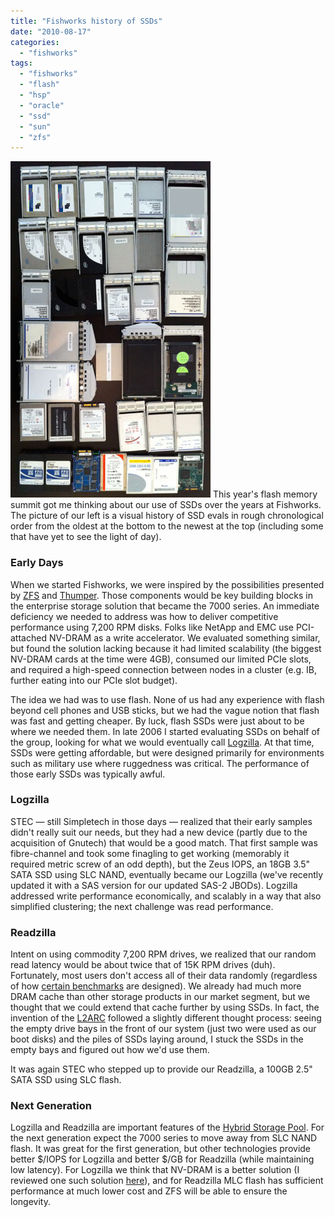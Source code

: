 ```yaml
---
title: "Fishworks history of SSDs"
date: "2010-08-17"
categories: 
  - "fishworks"
tags: 
  - "fishworks"
  - "flash"
  - "hsp"
  - "oracle"
  - "ssd"
  - "sun"
  - "zfs"
---
```


[![](images/ssd_history.jpg "ssd_history")](http://ahl.dtrace.org/wp-content/uploads/2010/08/ssd_history.jpg) This year's flash memory summit got me thinking about our use of SSDs over the years at Fishworks. The picture of our left is a visual history of SSD evals in rough chronological order from the oldest at the bottom to the newest at the top (including some that have yet to see the light of day).

### Early Days

When we started Fishworks, we were inspired by the possibilities presented by [ZFS](http://hub.opensolaris.org/bin/view/Community+Group+zfs/WebHome) and [Thumper](http://www.sun.com/images/k3/k3_sunfirex4500_4.jpg). Those components would be key building blocks in the enterprise storage solution that became the 7000 series. An immediate deficiency we needed to address was how to deliver competitive performance using 7,200 RPM disks. Folks like NetApp and EMC use PCI-attached NV-DRAM as a write accelerator. We evaluated something similar, but found the solution lacking because it had limited scalability (the biggest NV-DRAM cards at the time were 4GB), consumed our limited PCIe slots, and required a high-speed connection between nodes in a cluster (e.g. IB, further eating into our PCIe slot budget).

The idea we had was to use flash. None of us had any experience with flash beyond cell phones and USB sticks, but we had the vague notion that flash was fast and getting cheaper. By luck, flash SSDs were just about to be where we needed them. In late 2006 I started evaluating SSDs on behalf of the group, looking for what we would eventually call [Logzilla](http://dtrace.org/blogs/ahl/fishworks_launch). At that time, SSDs were getting affordable, but were designed primarily for environments such as military use where ruggedness was critical. The performance of those early SSDs was typically awful.

### Logzilla

STEC — still Simpletech in those days — realized that their early samples didn't really suit our needs, but they had a new device (partly due to the acquisition of Gnutech) that would be a good match. That first sample was fibre-channel and took some finagling to get working (memorably it required metric screw of an odd depth), but the Zeus IOPS, an 18GB 3.5" SATA SSD using SLC NAND, eventually became our Logzilla (we've recently updated it with a SAS version for our updated SAS-2 JBODs). Logzilla addressed write performance economically, and scalably in a way that also simplified clustering; the next challenge was read performance.

### Readzilla

Intent on using commodity 7,200 RPM drives, we realized that our random read latency would be about twice that of 15K RPM drives (duh). Fortunately, most users don't access all of their data randomly (regardless of how [certain benchmarks](http://dtrace.org/blogs/bmc/2009/02/02/eulogy-for-a-benchmark/) are designed). We already had much more DRAM cache than other storage products in our market segment, but we thought that we could extend that cache further by using SSDs. In fact, the invention of the [L2ARC](http://blogs.sun.com/brendan/entry/test) followed a slightly different thought process: seeing the empty drive bays in the front of our system (just two were used as our boot disks) and the piles of SSDs laying around, I stuck the SSDs in the empty bays and figured out how we'd use them.

It was again STEC who stepped up to provide our Readzilla, a 100GB 2.5" SATA SSD using SLC flash.

### Next Generation

Logzilla and Readzilla are important features of the [Hybrid Storage Pool](http://dtrace.org/blogs/ahl/hybrid_storage_pools_in_cacm). For the next generation expect the 7000 series to move away from SLC NAND flash. It was great for the first generation, but other technologies provide better $/IOPS for Logzilla and better $/GB for Readzilla (while maintaining low latency). For Logzilla we think that NV-DRAM is a better solution (I reviewed one such solution [here](http://dtrace.org/blogs/ahl/ddrdrive)), and for Readzilla MLC flash has sufficient performance at much lower cost and ZFS will be able to ensure the longevity.
